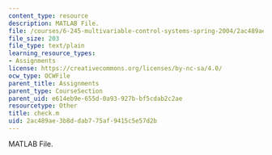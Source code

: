 ```yaml
---
content_type: resource
description: MATLAB File.
file: /courses/6-245-multivariable-control-systems-spring-2004/2ac489ae3b8ddab775af9415c5e57d2b_check.m
file_size: 203
file_type: text/plain
learning_resource_types:
- Assignments
license: https://creativecommons.org/licenses/by-nc-sa/4.0/
ocw_type: OCWFile
parent_title: Assignments
parent_type: CourseSection
parent_uid: e614eb9e-655d-0a93-927b-bf5cdab2c2ae
resourcetype: Other
title: check.m
uid: 2ac489ae-3b8d-dab7-75af-9415c5e57d2b
---
```

MATLAB File.